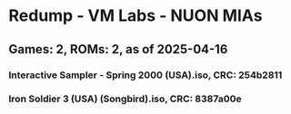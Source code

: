 # Redump - VM Labs - NUON MIAs
## Games: 2, ROMs: 2, as of 2025-04-16

### Interactive Sampler - Spring 2000 (USA).iso, CRC: 254b2811
### Iron Soldier 3 (USA) (Songbird).iso, CRC: 8387a00e
